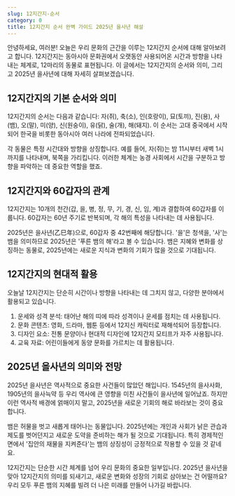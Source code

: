 ```yaml
---
slug: 12지간지-순서
category: 0
title: 12지간지 순서 완벽 가이드 2025년 을사년 해설
---
```


안녕하세요, 여러분! 오늘은 우리 문화의 근간을 이루는 12지간지 순서에 대해 알아보려고 합니다. 12지간지는 동아시아 문화권에서 오랫동안 사용되어온 시간과 방향을 나타내는 체계로, 12마리의 동물로 표현됩니다. 이 글에서는 12지간지의 순서와 의미, 그리고 2025년 을사년에 대해 자세히 살펴보겠습니다.

## 12지간지의 기본 순서와 의미

12지간지의 순서는 다음과 같습니다: 자(쥐), 축(소), 인(호랑이), 묘(토끼), 진(용), 사(뱀), 오(말), 미(양), 신(원숭이), 유(닭), 술(개), 해(돼지). 이 순서는 고대 중국에서 시작되어 한국을 비롯한 동아시아 여러 나라에 전파되었습니다.

각 동물은 특정 시간대와 방향을 상징합니다. 예를 들어, 자(쥐)는 밤 11시부터 새벽 1시까지를 나타내며, 북쪽을 가리킵니다. 이러한 체계는 농경 사회에서 시간을 구분하고 방향을 파악하는 데 중요한 역할을 했죠.

## 12지간지와 60갑자의 관계

12지간지는 10개의 천간(갑, 을, 병, 정, 무, 기, 경, 신, 임, 계)과 결합하여 60갑자를 이룹니다. 60갑자는 60년 주기로 반복되며, 각 해의 특성을 나타내는 데 사용됩니다.

2025년은 을사년(乙巳年)으로, 60갑자 중 42번째에 해당합니다. '을'은 청색을, '사'는 뱀을 의미하므로 2025년은 '푸른 뱀의 해'라고 볼 수 있습니다. 뱀은 지혜와 변화를 상징하는 동물로, 2025년에는 새로운 지식과 변화의 기회가 많을 것으로 기대됩니다.

## 12지간지의 현대적 활용

오늘날 12지간지는 단순히 시간이나 방향을 나타내는 데 그치지 않고, 다양한 분야에서 활용되고 있습니다.

1. 운세와 성격 분석: 태어난 해의 띠에 따라 성격이나 운세를 점치는 데 사용됩니다.
2. 문화 콘텐츠: 영화, 드라마, 웹툰 등에서 12지신 캐릭터로 재해석되어 등장합니다.
3. 디자인 요소: 전통 문양이나 현대적 디자인에 12지간지 모티프가 자주 사용됩니다.
4. 교육 자료: 어린이들에게 동양 문화를 가르치는 데 활용됩니다.

## 2025년 을사년의 의미와 전망

2025년 을사년은 역사적으로 중요한 사건들이 많았던 해입니다. 1545년의 을사사화, 1905년의 을사늑약 등 우리 역사에 큰 영향을 미친 사건들이 을사년에 일어났죠. 하지만 이런 역사적 배경에 얽매이지 말고, 2025년을 새로운 기회의 해로 바라보는 것이 중요합니다.

뱀은 허물을 벗고 새롭게 태어나는 동물입니다. 2025년에는 개인과 사회가 낡은 관습과 제도를 벗어던지고 새로운 도약을 준비하는 해가 될 것으로 기대됩니다. 특히 경제적인 면에서 '집안의 재물을 지켜준다'는 뱀의 상징성이 긍정적으로 작용할 수 있을 것 같네요.

12지간지는 단순한 시간 체계를 넘어 우리 문화의 중요한 일부입니다. 2025년 을사년을 맞아 12지간지의 의미를 되새기고, 새로운 변화와 성장의 기회로 삼아보는 건 어떨까요? 우리 모두 푸른 뱀의 지혜를 빌려 더 나은 미래를 만들어 나가길 바랍니다.